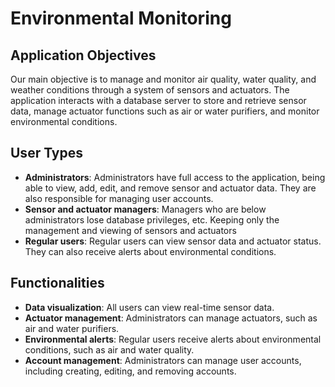 # Environmental Monitoring

## Application Objectives
Our main objective is to manage and monitor air quality, water quality, and weather conditions through a system of sensors and actuators. The application interacts with a database server to store and retrieve sensor data, manage actuator functions such as air or water purifiers, and monitor environmental conditions.

## User Types
- **Administrators**: Administrators have full access to the application, being able to view, add, edit, and remove sensor and actuator data. They are also responsible for managing user accounts.
- **Sensor and actuator managers**: Managers who are below administrators lose database privileges, etc. Keeping only the management and viewing of sensors and actuators
- **Regular users**: Regular users can view sensor data and actuator status. They can also receive alerts about environmental conditions.

## Functionalities
- **Data visualization**: All users can view real-time sensor data.
- **Actuator management**: Administrators can manage actuators, such as air and water purifiers.
- **Environmental alerts**: Regular users receive alerts about environmental conditions, such as air and water quality.
- **Account management**: Administrators can manage user accounts, including creating, editing, and removing accounts.
